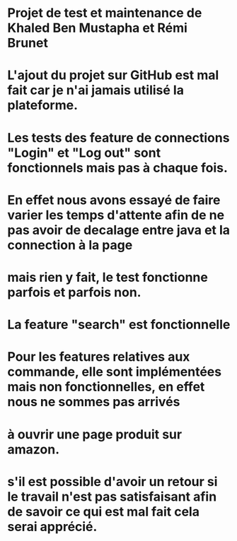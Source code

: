# Projet de test et maintenance de Khaled Ben Mustapha et Rémi Brunet
# L'ajout du projet sur GitHub est mal fait car je n'ai jamais utilisé la plateforme.
# Les tests des feature de connections "Login" et "Log out" sont fonctionnels mais pas à chaque fois.
# En effet nous avons essayé de faire varier les temps d'attente afin de ne pas avoir de decalage entre java et la connection à la page
# mais rien y fait, le test fonctionne parfois et parfois non.
# La feature "search" est fonctionnelle
# Pour les features relatives aux commande, elle sont implémentées mais non fonctionnelles, en effet nous ne sommes pas arrivés
# à ouvrir une page produit sur amazon.
# s'il est possible d'avoir un retour si le travail n'est pas satisfaisant afin de savoir ce qui est mal fait cela serai apprécié.
